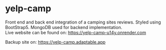 # yelp-camp
Front end and back end integration of a camping sites reviews. Styled using BootStrap5. MongoDB used for backend implementation. <br>
Live website can be found on: https://yelp-camp-u14y.onrender.com

Backup site on: https://yelp-camp.adaptable.app
